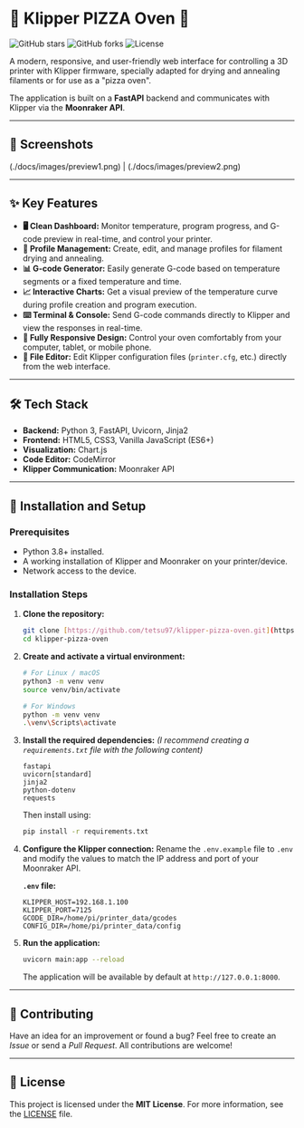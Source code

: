 # 🍕 Klipper PIZZA Oven 🍕

![GitHub stars](https://img.shields.io/github/stars/tetsu97/klipper-pizza-oven?style=social)
![GitHub forks](https://img.shields.io/github/forks/tetsu97/klipper-pizza-oven?style=social)
![License](https://img.shields.io/github/license/tetsu97/klipper-pizza-oven)

A modern, responsive, and user-friendly web interface for controlling a 3D printer with Klipper firmware, specially adapted for drying and annealing filaments or for use as a "pizza oven".

The application is built on a **FastAPI** backend and communicates with Klipper via the **Moonraker API**.

---

## 📸 Screenshots

(./docs/images/preview1.png) | (./docs/images/preview2.png) 

---

## ✨ Key Features

* **🖥️ Clean Dashboard:** Monitor temperature, program progress, and G-code preview in real-time, and control your printer.
* **📂 Profile Management:** Create, edit, and manage profiles for filament drying and annealing.
* **📊 G-code Generator:** Easily generate G-code based on temperature segments or a fixed temperature and time.
* **📈 Interactive Charts:** Get a visual preview of the temperature curve during profile creation and program execution.
* **⌨️ Terminal & Console:** Send G-code commands directly to Klipper and view the responses in real-time.
* **📱 Fully Responsive Design:** Control your oven comfortably from your computer, tablet, or mobile phone.
* **📝 File Editor:** Edit Klipper configuration files (`printer.cfg`, etc.) directly from the web interface.

---

## 🛠️ Tech Stack

* **Backend:** Python 3, FastAPI, Uvicorn, Jinja2
* **Frontend:** HTML5, CSS3, Vanilla JavaScript (ES6+)
* **Visualization:** Chart.js
* **Code Editor:** CodeMirror
* **Klipper Communication:** Moonraker API

---

## 🚀 Installation and Setup

### Prerequisites

* Python 3.8+ installed.
* A working installation of Klipper and Moonraker on your printer/device.
* Network access to the device.

### Installation Steps

1.  **Clone the repository:**
    ```bash
    git clone [https://github.com/tetsu97/klipper-pizza-oven.git](https://github.com/tetsu97/klipper-pizza-oven.git)
    cd klipper-pizza-oven
    ```

2.  **Create and activate a virtual environment:**
    ```bash
    # For Linux / macOS
    python3 -m venv venv
    source venv/bin/activate

    # For Windows
    python -m venv venv
    .\venv\Scripts\activate
    ```

3.  **Install the required dependencies:**
    *(I recommend creating a `requirements.txt` file with the following content)*
    ```
    fastapi
    uvicorn[standard]
    jinja2
    python-dotenv
    requests
    ```
    Then install using:
    ```bash
    pip install -r requirements.txt
    ```

4.  **Configure the Klipper connection:**
    Rename the `.env.example` file to `.env` and modify the values to match the IP address and port of your Moonraker API.

    **`.env` file:**
    ```
    KLIPPER_HOST=192.168.1.100
    KLIPPER_PORT=7125
    GCODE_DIR=/home/pi/printer_data/gcodes
    CONFIG_DIR=/home/pi/printer_data/config
    ```

5.  **Run the application:**
    ```bash
    uvicorn main:app --reload
    ```
    The application will be available by default at `http://127.0.0.1:8000`.

---

## 🤝 Contributing

Have an idea for an improvement or found a bug? Feel free to create an *Issue* or send a *Pull Request*. All contributions are welcome!

---

## 📄 License

This project is licensed under the **MIT License**. For more information, see the [LICENSE](LICENSE) file.
